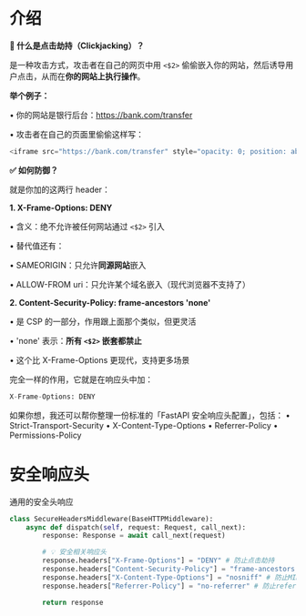 # 介绍

**🔐 什么是点击劫持（Clickjacking）？**

是一种攻击方式，攻击者在自己的网页中用 ``<$2>`` 偷偷嵌入你的网站，然后诱导用户点击，从而在**你的网站上执行操作**。

**举个例子：**

•	你的网站是银行后台：https://bank.com/transfer

•	攻击者在自己的页面里偷偷这样写：

```python
<iframe src="https://bank.com/transfer" style="opacity: 0; position: absolute; z-index: 999;"></iframe>
```

**✅ 如何防御？**

就是你加的这两行 header：

**1. X-Frame-Options: DENY**

•	含义：绝不允许被任何网站通过 ``<$2>`` 引入

•	替代值还有：

•	SAMEORIGIN：只允许**同源网站**嵌入

•	ALLOW-FROM uri：只允许某个域名嵌入（现代浏览器不支持了）

**2. Content-Security-Policy: frame-ancestors 'none'**

•	是 CSP 的一部分，作用跟上面那个类似，但更灵活

•	'none' 表示：**所有 ``<$2>`` 嵌套都禁止**

•	这个比 X-Frame-Options 更现代，支持更多场景

完全一样的作用，它就是在响应头中加：

```python
X-Frame-Options: DENY
```

如果你想，我还可以帮你整理一份标准的「FastAPI 安全响应头配置」，包括：
•	Strict-Transport-Security
•	X-Content-Type-Options
•	Referrer-Policy
•	Permissions-Policy

# 安全响应头

通用的安全头响应

```python
class SecureHeadersMiddleware(BaseHTTPMiddleware):
    async def dispatch(self, request: Request, call_next):
        response: Response = await call_next(request)

        # 💡 安全相关响应头
        response.headers["X-Frame-Options"] = "DENY" # 防止点击劫持
        response.headers["Content-Security-Policy"] = "frame-ancestors 'none'" # 现代的iframe 限制
        response.headers["X-Content-Type-Options"] = "nosniff" # 防止MIME类型混淆
        response.headers["Referrer-Policy"] = "no-referrer" # 防止referrer泄露

        return response
```